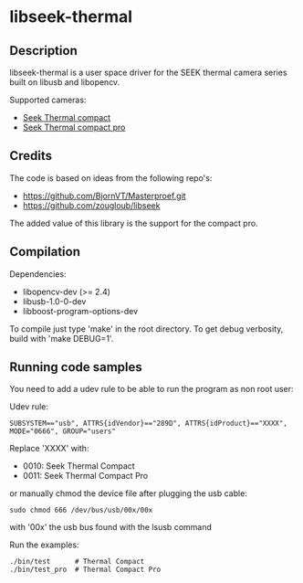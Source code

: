 # libseek-thermal

## Description

libseek-thermal is a user space driver for the SEEK thermal camera series built on libusb and libopencv.

Supported cameras:
* [Seek Thermal compact](http://www.thermal.com/products/compact/)
* [Seek Thermal compact pro](http://www.thermal.com/products/compactpro)

## Credits

The code is based on ideas from the following repo's:
* https://github.com/BjornVT/Masterproef.git
* https://github.com/zougloub/libseek

The added value of this library is the support for the compact pro.

## Compilation

Dependencies:
* libopencv-dev (>= 2.4)
* libusb-1.0-0-dev
* libboost-program-options-dev

To compile just type 'make' in the root directory.
To get debug verbosity, build with 'make DEBUG=1'.

## Running code samples

You need to add a udev rule to be able to run the program as non root user:

Udev rule:

```
SUBSYSTEM=="usb", ATTRS{idVendor}=="289D", ATTRS{idProduct}=="XXXX", MODE="0666", GROUP="users"
```

Replace 'XXXX' with:
* 0010: Seek Thermal Compact
* 0011: Seek Thermal Compact Pro

or manually chmod the device file after plugging the usb cable:

```
sudo chmod 666 /dev/bus/usb/00x/00x
```

with '00x' the usb bus found with the lsusb command

Run the examples:

```
./bin/test      # Thermal Compact
./bin/test_pro  # Thermal Compact Pro
```
